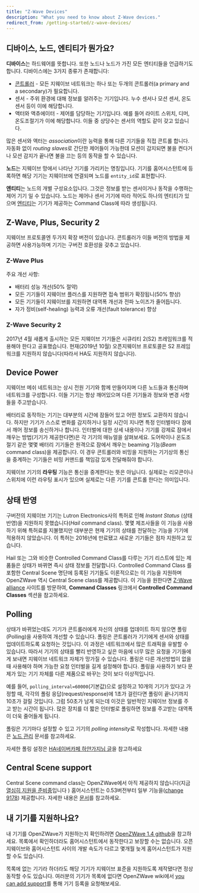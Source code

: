```yaml
---
title: "Z-Wave Devices"
description: "What you need to know about Z-Wave devices."
redirect_from: /getting-started/z-wave-devices/
---
```


## 디바이스, 노드, 엔티티가 뭔가요?

**디바이스**는 하드웨어를 뜻합니다. 또한 노드나 노드가 가진 모든 엔티티들을 언급하기도 합니다. 디바이스에는 3가지 종류가 존재합니다:

* [콘트롤러](/docs/z-wave/controllers) - 모든 지웨이브 네트워크는 하나 또는 두개의 콘트롤러(a primary and a secondary)가 필요합니다.
* 센서 - 주위 환경에 대해 정보를 알려주는 기기입니다. 누수 센서나 모션 센서, 온도 센서 등이 이에 해당합니다.
* 액터와 액츄에이터 - 제어를 담당하는 기기입니다. 예를 들어 라이트 스위치, 디머, 온도조절기가 이에 해당합니다. 이들 중 상당수는 센서의 역할도 같이 갖고 있습니다.

많은 센서와 액터는 *association*이란 능력을 통해 다른 기기들을 직접 콘트롤 합니다. 자동화 없이 *routing slaves*로 간단한 제어들이 가능한데 모션이 감지되면 불을 켠다거나 모션 감지가 끝나면 불을 끄는 등의 동작을 할 수 있습니다.

**노드**는 지웨이브 망에서 나타난 기기를 가리키는 명칭입니다. 기기를 홈어시스턴트에 등록하면 해당 기기는 지웨이브에 연결되며 노드를 `entity_id`로 표현합니다.

**엔티티**는 노드의 개별 구성요소입니다. 그것은 정보를 받는 센서이거나 동작을 수행하는 제어 기기 일 수 있습니다. 노드는 제어나 센서 기기에 따라 적어도 하나의 엔티티가 있으며 [엔티티](/docs/z-wave/entities)는 기기가 제공하는 Command Class에 따라 생성됩니다.

## Z-Wave, Plus, Security 2

지웨이브 프로토콜엔 두가지 확장 버전이 있습니다. 콘트롤러가 이들 버전의 방법을 제공하면 사용가능하며 기기는 구버전 호환성을 갖추고 있습니다.

### Z-Wave Plus

주요 개선 사항:

* 배터리 성능 개선(50% 절약)
* 모든 기기들이 지웨이브 플러스를 지원하면 접속 범위가 확장됩니(50% 향상)
* 모든 기기들이 지웨이브를 지원하면 대역폭 개선과 전파 노이즈가 줄어듭니다.
* 자가 정비(self-healing) 능력과 오류 개선(fault tolerance) 향상

### Z-Wave Security 2

2017년 4월 새롭게 출시하는 모든 지웨이브 기기들은 시큐리티 2(S2) 프레임워크를 적용해야 한다고 공표했습니다. 현재(2019년 10월) 오픈지웨이브 프로토콜은 S2 프레임워크를 지원하지 않습니다(따라서 HA도 지원하지 않습니다).

## Device Power

지웨이브 메쉬 네트워크는 상시 전원 기기와 함께 만들어지며 다른 노드들과 통신하며 네트워크를 구성합니다. 이들 기기는 항상 깨어있으며 다른 기기들과 정보와 변경 사항들을 주고받습니다.

배터리로 동작하는 기기는 대부분의 시간에 잠들어 있고 어떤 정보도 교환하지 않습니다. 하지만 기기가 스스로 변화를 감지하거나 일정 시간이 지나면 특정 인터벌마다 잠에서 깨어 정보를 송신하거나 합니다. 인터벌에 대한 상세 내용이나 기기를 강제로 잠에서 깨우는 방법(기기가 제공한다면)은 각 기기의 매뉴얼을 살펴보세요. 도어락이나 온도조절기 같은 몇몇 배터리 기기들은 원격으로 잠에서 깨우는 beaming 기능(*Beam* command class)을 제공합니다. 이 경우 콘트롤러와 비밍을 지원하는 기기상의 통신을 중계하는 기기들은 비밍 커맨드를 책임감 있게 전달해줘야 합니다.

<div class='note'>

지웨이브 기기의 **라우팅** 기능은 통신을 중계한다는 뜻은 아닙니다. 실제로는 리모콘이나 스위치에 이런 라우팅 표시가 있으며 실제로는 다른 기기를 콘트롤 한다는 의미입니다.
</div>

## 상태 반영

구버전의 지웨이브 기기는 Lutron Electronics사의 특허로 인해 *Instant Status* (상태반영)을 지원하지 못했습니다(*Hail* command class). 몇몇 제조사들을 이 기능을 사용하기 위해 특허료를 지불했지만 대부분은 현재 기기의 상태를 전달하는 기능을 기기에 적용하지 않았습니다. 이 특허는 2016년에 만료됐고 새로운 기기들은 점차 지원하고 있습니다.

Hail 또는 그와 비슷한 Controlled Command Class를 다루는 기기 리스트에 있는 제품들은 상태가 바뀌면 즉시 상태 정보를 전달합니다. Controlled Command Class 를 포함한 Central Scene 명단에 등록된 기기들도 이론적으로는 이 기능을 지원하며 OpenZWave 역시 Central Scene class를 제공합니다. 이 기능을 원한다면 [Z-Wave alliance](https://products.z-wavealliance.org/) 사이트를 방문하여, **Command Classes** 링크에서  **Controlled Command Classes** 섹션을 참고하세요.

## Polling

상태가 바뀌었는데도 기기가 콘트롤러에게 자신의 상태를 업데이트 하지 않으면 폴링(Polling)을 사용하여 개선할 수 있습니다. 폴링은 콘트롤러가 기기에게 센서와 상태를 업데이트하도록 요청하는 것입니다. 이 과정은 네트워크에서 많은 트래픽을 유발할 수 있습니다. 따라서 기기의 상태를 빨리 반영하고 싶은 마음에 너무 많은 요청을 기기들에게 보내면 지웨이브 네트워크 자체가 망가질 수 있습니다. 폴링은 다른 개선방법이 없을 때 사용해야 하며 가능한 요청 인터벌을 길게 설정해야 합니다. 폴링을 사용하기 보다 문제가 있는 기기 자체를 다른 제품으로 바꾸는 것이 보다 이상적입니다.

예를 들어, `polling_interval=60000`(기본값)으로 설정하고 10개의 기기가 있다고 가정할 때, 각각의 폴링 응답(request/response)에 1초가 걸린다면 폴링이 끝나기까지 10초가 걸릴 것입니다. 그럼 50초가 남게 되는데 이것은 일반적인 지웨이브 정보를 주고 받는 시간이 됩니다. 많은 장치를 더 짧은 인터벌로 폴링하면 정보를 주고받는 대역폭이 더욱 줄어들게 됩니다.

폴링은 기기마다 설정할 수 있고 기기의 *polling intensity*로 작성합니다. 자세한 내용은 [노드 관리](/docs/z-wave/control-panel#z-wave-node-management) 문서를 참고하세요.

<div class='note'>

자세한 폴링 설정은 [HA네이버카페 하얀가지님 글](https://cafe.naver.com/koreassistant/665)을 참고하세요
</div>

## Central Scene support

Central Scene command class는 OpenZWave에서 아직 제공하지 않습니다(지금 [열심히 지원을 준비중](https://github.com/OpenZWave/open-zwave/pull/1125)입니다 ) 홈어시스턴트는 0.53버전부터 일부 기능을([change 9178](https://github.com/home-assistant/home-assistant/pull/9178)) 제공합니다. 자세한 내용은 [문서](/docs/z-wave/device-specific/#homeseer-switches)를 참고하세요.

## 내 기기를 지원하나요?

내 기기를 OpenZWave가 지원하는지 확인하려면  [OpenZWave 1.4 github](https://github.com/OpenZWave/open-zwave/tree/1.4/config)을 참고하세요. 목록에서 확인하더라도 홈어시스턴트에서 동작한다고 보장할 수는 없습니다. 오픈지웨이브와 홈어시스턴트 사이의 개발 속도가 다르고 몇개월 늦게 홈어시스턴트가 지원할 수도 있습니다.

목록에 없는 기기라 하더라도 해당 기기가 지웨이브 표준을 지원하도록 제작됐다면 정상 동작할 수도 있습니다. 여러분의 기기가 목록에 없다면 OpenZWave wiki에서 [you can add support](https://github.com/OpenZWave/open-zwave/wiki/Adding-Devices)를 통해 기기 등록을 요청해보세요.
